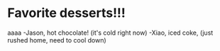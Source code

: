 # Favorite desserts!!!
aaaa
-Jason, hot chocolate! (it's cold right now)
-Xiao, iced coke, (just rushed home, need to cool down)
